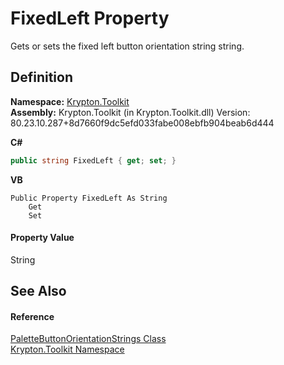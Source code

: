 # FixedLeft Property


Gets or sets the fixed left button orientation string string.



## Definition
**Namespace:** <a href="79d2eac2-21f4-54ff-7552-b20c33c30600.md">Krypton.Toolkit</a>  
**Assembly:** Krypton.Toolkit (in Krypton.Toolkit.dll) Version: 80.23.10.287+8d7660f9dc5efd033fabe008ebfb904beab6d444

**C#**
``` C#
public string FixedLeft { get; set; }
```
**VB**
``` VB
Public Property FixedLeft As String
	Get
	Set
```



#### Property Value
String

## See Also


#### Reference
<a href="b4c30d12-f975-fbb3-bdf9-3d148af67634.md">PaletteButtonOrientationStrings Class</a>  
<a href="79d2eac2-21f4-54ff-7552-b20c33c30600.md">Krypton.Toolkit Namespace</a>  
